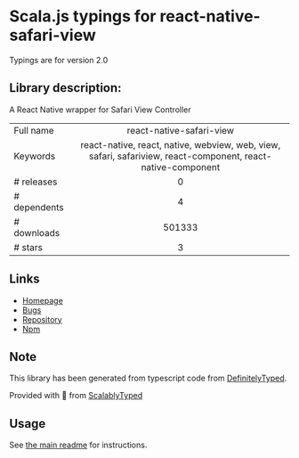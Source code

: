 
# Scala.js typings for react-native-safari-view

Typings are for version 2.0

## Library description:
A React Native wrapper for Safari View Controller

|                    |                 |
| ------------------ | :-------------: |
| Full name          | react-native-safari-view |
| Keywords           | react-native, react, native, webview, web, view, safari, safariview, react-component, react-native-component |
| # releases         | 0 |
| # dependents       | 4 |
| # downloads        | 501333 |
| # stars            | 3 |

## Links
- [Homepage](https://github.com/naoufal/react-native-safari-view)
- [Bugs](https://github.com/naoufal/react-native-safari-view/issues)
- [Repository](https://github.com/naoufal/react-native-safari-view)
- [Npm](https://www.npmjs.com/package/react-native-safari-view)
    


## Note
This library has been generated from typescript code from [DefinitelyTyped](https://definitelytyped.org).

Provided with :purple_heart: from [ScalablyTyped](https://github.com/oyvindberg/ScalablyTyped)

## Usage
See [the main readme](../../readme.md) for instructions.



